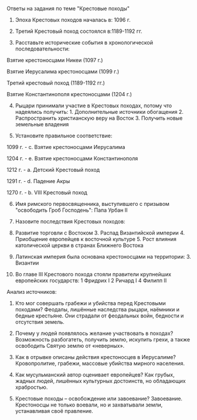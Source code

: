 Ответы на задания по теме "Крестовые походы"

1. Эпоха Крестовых походов началась в: 1096 г.

2. Третий Крестовый поход состоялся в:1189-1192 гг.

3. Расставьте исторические события в хронологической последовательности:

Взятие крестоносцами Никеи (1097 г.)

Взятие Иерусалима крестоносцами (1099 г.)

Третий крестовый поход (1189-1192 гг.)

Взятие Константинополя крестоносцами (1204 г.)

4. Рыцари принимали участие в Крестовых походах, потому что надеялись получить:
		1. Дополнительные источники обогащения
		2. Распространить христианскую веру на Восток
		3.  Получить новые земельные владения

5. Установите правильное соответствие:

1099 г. - c. Взятие крестоносцами Иерусалима

1204 г. - e. Взятие крестоносцами Константинополя

1212 г. - a. Детский Крестовый поход

1291 г. - d. Падение Акры

1270 г. - b. VIII Крестовый поход

6. Имя римского первосвященника, выступившего с призывом "освободить Гроб Господень": Папа Урбан II

7. Назовите последствия Крестовых походов:  
8. Развитие торговли с Востоком 
	3. Распад Византийской империи 
	4. Приобщение европейцев к восточной культуре 
	5. Рост влияния католической церкви в странах Ближнего Востока

9. Латинская империя была основана крестоносцами на территории: 
	3. Византии

10. Во главе III Крестового похода стояли правители крупнейших европейских государств: 
	1 Фридрих I 
	2 Ричард I
	4 Филипп II

Анализ источников:

1. Кто мог совершать грабежи и убийства перед Крестовыми походами? 
	Феодалы, лишённые наследства рыцари, наёмники и бедные крестьяне. Они страдали от феодальных войн, бедности и отсутствия земель.

2. Почему у людей появлялось желание участвовать в походах? 
	Возможность разбогатеть, получить землю, искупить грехи, а также освободить Святую землю от «неверных».

3. Как в отрывке описаны действия крестоносцев в Иерусалиме? 
	Кровопролитие, грабежи, массовые убийства мирного населения.

4. Как мусульманский автор оценивает европейцев? 
	Как грубых, жадных людей, лишённых культурных достоинств, но обладающих храбростью.

5. Крестовые походы – освобождение или завоевание? 
	Завоевание. Крестоносцы не только воевали, но и захватывали земли, устанавливая своё правление.